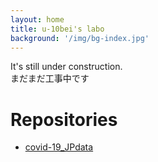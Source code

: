 ```yaml
---
layout: home
title: u-10bei's labo
background: '/img/bg-index.jpg'
---
```

It's still under construction.  
まだまだ工事中です
# Repositories
- [covid-19_JPdata](https://u-10bei.github.io/covid-19_JPdata/)